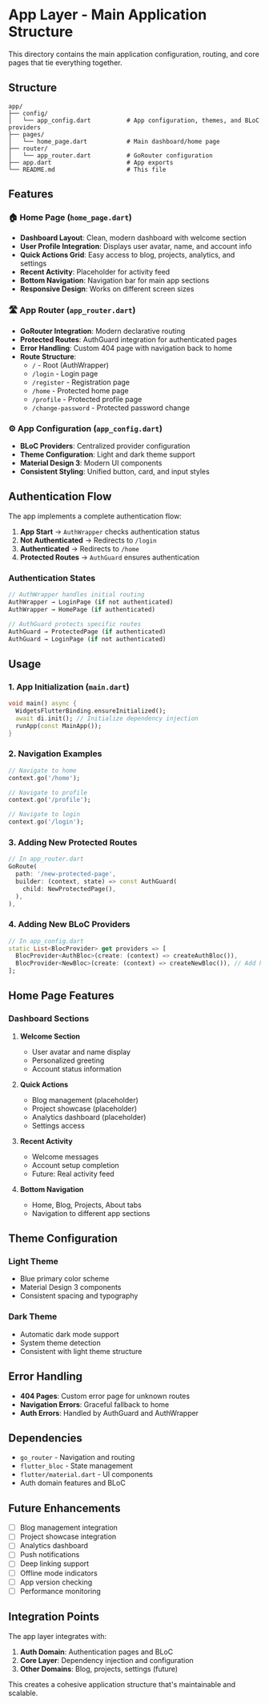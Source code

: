 # App Layer - Main Application Structure

This directory contains the main application configuration, routing, and core pages that tie everything together.

## Structure

```
app/
├── config/
│   └── app_config.dart          # App configuration, themes, and BLoC providers
├── pages/
│   └── home_page.dart           # Main dashboard/home page
├── router/
│   └── app_router.dart          # GoRouter configuration
├── app.dart                     # App exports
└── README.md                    # This file
```

## Features

### 🏠 **Home Page** (`home_page.dart`)
- **Dashboard Layout**: Clean, modern dashboard with welcome section
- **User Profile Integration**: Displays user avatar, name, and account info
- **Quick Actions Grid**: Easy access to blog, projects, analytics, and settings
- **Recent Activity**: Placeholder for activity feed
- **Bottom Navigation**: Navigation bar for main app sections
- **Responsive Design**: Works on different screen sizes

### 🛣️ **App Router** (`app_router.dart`)
- **GoRouter Integration**: Modern declarative routing
- **Protected Routes**: AuthGuard integration for authenticated pages
- **Error Handling**: Custom 404 page with navigation back to home
- **Route Structure**:
  - `/` - Root (AuthWrapper)
  - `/login` - Login page
  - `/register` - Registration page
  - `/home` - Protected home page
  - `/profile` - Protected profile page
  - `/change-password` - Protected password change

### ⚙️ **App Configuration** (`app_config.dart`)
- **BLoC Providers**: Centralized provider configuration
- **Theme Configuration**: Light and dark theme support
- **Material Design 3**: Modern UI components
- **Consistent Styling**: Unified button, card, and input styles

## Authentication Flow

The app implements a complete authentication flow:

1. **App Start** → `AuthWrapper` checks authentication status
2. **Not Authenticated** → Redirects to `/login`
3. **Authenticated** → Redirects to `/home`
4. **Protected Routes** → `AuthGuard` ensures authentication

### Authentication States

```dart
// AuthWrapper handles initial routing
AuthWrapper → LoginPage (if not authenticated)
AuthWrapper → HomePage (if authenticated)

// AuthGuard protects specific routes
AuthGuard → ProtectedPage (if authenticated)
AuthGuard → LoginPage (if not authenticated)
```

## Usage

### 1. **App Initialization** (`main.dart`)

```dart
void main() async {
  WidgetsFlutterBinding.ensureInitialized();
  await di.init(); // Initialize dependency injection
  runApp(const MainApp());
}
```

### 2. **Navigation Examples**

```dart
// Navigate to home
context.go('/home');

// Navigate to profile
context.go('/profile');

// Navigate to login
context.go('/login');
```

### 3. **Adding New Protected Routes**

```dart
// In app_router.dart
GoRoute(
  path: '/new-protected-page',
  builder: (context, state) => const AuthGuard(
    child: NewProtectedPage(),
  ),
),
```

### 4. **Adding New BLoC Providers**

```dart
// In app_config.dart
static List<BlocProvider> get providers => [
  BlocProvider<AuthBloc>(create: (context) => createAuthBloc()),
  BlocProvider<NewBloc>(create: (context) => createNewBloc()), // Add here
];
```

## Home Page Features

### Dashboard Sections

1. **Welcome Section**
   - User avatar and name display
   - Personalized greeting
   - Account status information

2. **Quick Actions**
   - Blog management (placeholder)
   - Project showcase (placeholder)
   - Analytics dashboard (placeholder)
   - Settings access

3. **Recent Activity**
   - Welcome messages
   - Account setup completion
   - Future: Real activity feed

4. **Bottom Navigation**
   - Home, Blog, Projects, About tabs
   - Navigation to different app sections

## Theme Configuration

### Light Theme
- Blue primary color scheme
- Material Design 3 components
- Consistent spacing and typography

### Dark Theme
- Automatic dark mode support
- System theme detection
- Consistent with light theme structure

## Error Handling

- **404 Pages**: Custom error page for unknown routes
- **Navigation Errors**: Graceful fallback to home
- **Auth Errors**: Handled by AuthGuard and AuthWrapper

## Dependencies

- `go_router` - Navigation and routing
- `flutter_bloc` - State management
- `flutter/material.dart` - UI components
- Auth domain features and BLoC

## Future Enhancements

- [ ] Blog management integration
- [ ] Project showcase integration
- [ ] Analytics dashboard
- [ ] Push notifications
- [ ] Deep linking support
- [ ] Offline mode indicators
- [ ] App version checking
- [ ] Performance monitoring

## Integration Points

The app layer integrates with:

1. **Auth Domain**: Authentication pages and BLoC
2. **Core Layer**: Dependency injection and configuration
3. **Other Domains**: Blog, projects, settings (future)

This creates a cohesive application structure that's maintainable and scalable.
